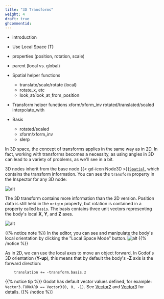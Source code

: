 ```yaml
---
title: "3D Transforms"
weight: 4
draft: true
ghcommentid:
---
```


- introduction
- Use Local Space (T)

- properties (position, rotation, scale)
- parent (local vs. global)

- Spatial helper functions
    - translate/scale/rotate (local)
    - rotate_x, etc
    - look_at/look_at_from_position
- Transform helper functions
    xform/xform_inv
    rotated/translated/scaled
    interpolate_with
- Basis
    - rotated/scaled
    - xform/xform_inv
    - slerp

In 3D space, the concept of transforms applies in the same way as in 2D. In fact, working with transforms becomes a necessity, as using angles in 3D can lead to a variety of problems, as we'll see in a bit.

3D nodes inherit from the base node {{< gd-icon Node3D >}}[`Spatial`](https://docs.godotengine.org/en/latest/classes/class_spatial.html), which contains the transform information. You can see the `transform` property in the Inspector for any 3D node:

![alt](/godot_recipes/img/transform3D_01.png)

The 3D transform contains more information than the 2D version. Position data is still held in the `origin` property, but rotation is contained in a property called `basis`. The basis contains three unit vectors representing the body's local **X**, **Y**, and **Z** axes.

![alt](/godot_recipes/img/3d_intro_gizmo.png)

{{% notice note %}}
In the editor, you can see and manipulate the body's local orientation by clicking the "Local Space Mode" button.
![alt](/godot_recipes/img/3d_intro_local_space.png)
{{% /notice %}}

As in 2D, we can use the local axes to move an object forward. In Godot's 3D orientation (**Y-up**), this means that by default the body's **-Z** axis is the forward direction:

```gdscript
    translation += -transform.basis.z
```

{{% notice tip %}}
Godot has default vector values defined, for example: `Vector3.FORWARD == Vector3(0, 0, -1)`. See [Vector2](https://docs.godotengine.org/en/latest/classes/class_vector2.html) and [Vector3](https://docs.godotengine.org/en/latest/classes/class_vector3.html) for details.
{{% /notice %}}